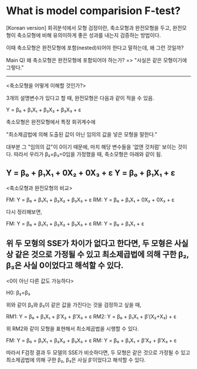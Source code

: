 # What is model comparision F-test?

[Korean version]
회귀분석에서 모형 검정이란,
축소모형과 완전모형을 두고, 완전모형이 축소모형에 비해 유의미하게 좋은 성과를 내는지 검증하는 방법이다. 

이때 축소모형은 완전모형에 포함(nested)되어야 한다고 말하는데, 왜 그런 것일까?

Main Q) 왜 축소모형은 완전모형에 포함되어야 하는가? 
=> "사실은 같은 모형이기에 그렇다."

---
<축소모형을 어떻게 이해할 것인가?>

3개의 설명변수가 있다고 할 때, 완전모형은 다음과 같이 적을 수 있음.

Y = β₀ + β₁X₁ + β₂X₂ + β₃X₃ + ε

축소모형은 완전모형에서 특정 회귀계수에 

"최소제곱법에 의해 도출된 값이 아닌 임의의 값을 넣은 모형을 말한다."

대부분 그 "임의의 값"이 0이기 때문에, 마치 해당 변수들을 '없앤 것처럼' 보이는 것이다.
따라서 우리가 β₂=β₃=0임을 가정했을 때, 축소모형은 아래와 같이 됨.

Y = β₀ + β₁X₁ + 0X₂ + 0X₃ + ε
Y = β₀ + β₁X₁ + ε
-----
<축소모형과 완전모형의 비교>

FM: Y = β₀ + β₁X₁ + β₂X₂ + β₃X₃ + ε
RM: Y = β₀ + β₁X₁ + 0X₂ + 0X₃ + ε

다시 정리해보면,

FM: Y = β₀ + β₁X₁ + β₂X₂ + β₃X₃ + ε
RM: Y = β₀ + β₁X₁ + ε

위 두 모형의 SSE가 차이가 없다고 한다면, 두 모형은 사실상 같은 것으로 가정될 수 있고
최소제곱법에 의해 구한 β₂, β₃은 사실 0이었다고 해석할 수 있다.
-----
<0이 아닌 다른 값도 가능하다>

H0: β₂=β₃

위와 같이 β₂와 β₃이 같은 값을 가진다는 것을 검정하고 싶을 때, 

RM1: Y = β₀ + β₁X₁ + β′X₂ + β′X₃ + ε
RM2: Y = β₀ + β₁X₁ + β′(X₂+X₃) + ε

위 RM2와 같이 모형을 표현해서 최소제곱법을 시행할 수 있다. 

FM: Y = β₀ + β₁X₁ + β₂X₂ + β₃X₃ + ε
RM: Y = β₀ + β₁X₁ + β′X₂ + β′X₃ + ε

따라서 F검정 결과 두 모델의 SSE가 비슷하다면, 두 모형은 같은 것으로 가정될 수 있고
최소제곱법에 의해 구한 β₂, β₃은 사실 β′이었다고 해석할 수 있다.


